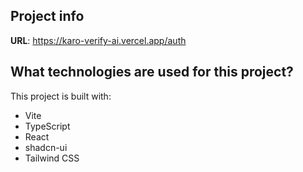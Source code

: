 

## Project info

**URL**: https://karo-verify-ai.vercel.app/auth




## What technologies are used for this project?

This project is built with:

- Vite
- TypeScript
- React
- shadcn-ui
- Tailwind CSS


